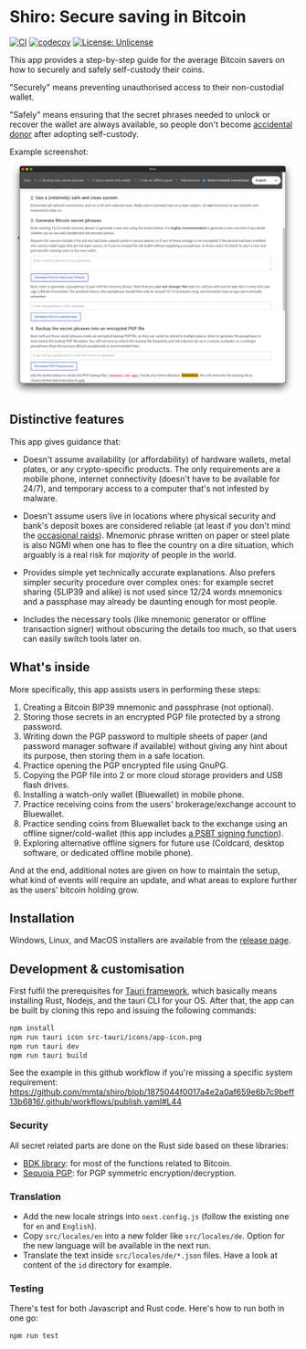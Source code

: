 # Shiro: Secure saving in Bitcoin

[![CI](https://github.com/mmta/shiro/actions/workflows/publish-self-hosted.yaml/badge.svg)](https://github.com/mmta/shiro/actions/workflows/publish-self-hosted.yaml) [![codecov](https://codecov.io/gh/mmta/shiro/branch/master/graph/badge.svg?token=2MXPPPDZEN)](https://codecov.io/gh/mmta/shiro) [![License: Unlicense](https://img.shields.io/badge/license-Unlicense-blue.svg)](http://unlicense.org/)

This app provides a step-by-step guide for the average Bitcoin savers on how to securely and safely self-custody their coins.

"Securely" means preventing unauthorised access to their non-custodial wallet.

"Safely" means ensuring that the secret phrases needed to unlock or recover the wallet are always available, so people don't become [accidental donor](https://bitcointalk.org/index.php?topic=198.msg1647#msg1647) after adopting self-custody.

Example screenshot:

![Screenshot](docs/screenshot.png)

<!--- This section is only for those curious enough to peek ;)
## Motivation

I couldn't in good conscience recommend a safe and secure adoption path for the average non-technical person interested in Bitcoin.

The whole crypto space just have too many confusing terms, vulnerabilities and exploits, platform risks, self-custody risks, and outright scams and frauds, so I've always just said, "Stay away unless you're tech-savvy enough, have lots of time to learn, and can actively manage your position."

This app allows me now to say, "If you really want to start, buy small amount of bitcoin from <*insert a locally-regulated and currently-seems-solvent crypto exchange*>, download Shiro, and then follow the instructions in there."
-->

## Distinctive features

This app gives guidance that:
- Doesn't assume availability (or affordability) of hardware wallets, metal plates, or any crypto-specific products. The only requirements are a mobile phone, internet connectivity (doesn't have to be available for 24/7), and temporary access to a computer that's not infested by malware.

- Doesn't assume users live in locations where physical security and bank's deposit boxes are considered reliable (at least if you don't mind the [occasional raids](https://www.latimes.com/california/story/2022-09-30/judge-backs-fbi-beverly-hills-safe-deposit-box-raid)). Mnemonic phrase written on paper or steel plate is also NGMI when one has to flee the country on a dire situation, which arguably is a real risk for _majority_ of people in the world.

- Provides simple yet technically accurate explanations. Also prefers simpler security procedure over complex ones: for example secret sharing (SLIP39 and alike) is not used since 12/24 words mnemonics and a passphase may already be daunting enough for most people.

- Includes the necessary tools (like mnemonic generator or offline transaction signer) without obscuring the details too much, so that users can easily switch tools later on.

## What's inside

More specifically, this app assists users in performing these steps:

1. Creating a Bitcoin BIP39 mnemonic and passphrase (not optional).
1. Storing those secrets in an encrypted PGP file protected by a strong password.
1. Writing down the PGP password to multiple sheets of paper (and password manager software if available) without giving any hint about its purpose, then storing them in a safe location.
1. Practice opening the PGP encrypted file using GnuPG.
1. Copying the PGP file into 2 or more cloud storage providers and USB flash drives.
1. Installing a watch-only wallet (Bluewallet) in mobile phone.
1. Practice receiving coins from the users' brokerage/exchange account to Bluewallet.
1. Practice sending coins from Bluewallet back to the exchange using an offline signer/cold-wallet (this app includes [a PSBT signing function](docs/signer.png)).
1. Exploring alternative offline signers for future use (Coldcard, desktop software, or dedicated offline mobile phone).

And at the end, additional notes are given on how to maintain the setup, what kind of events will require an update, and what areas to explore further as the users' bitcoin holding grow.

## Installation

Windows, Linux, and MacOS installers are available from the [release page](https://github.com/mmta/shiro/releases/latest).

## Development & customisation

First fulfil the prerequisites for [Tauri framework](https://tauri.app/), which basically means installing Rust, Nodejs, and the tauri CLI for your OS. After that, the app can be built by cloning this repo and issuing the following commands:

```shell
npm install
npm run tauri icon src-tauri/icons/app-icon.png
npm run tauri dev
npm run tauri build
```
See the example in this github workflow if you're missing a specific system requirement: https://github.com/mmta/shiro/blob/1875044f0017a4e2a0af659e6b7c9beff13b6816/.github/workflows/publish.yaml#L44 

### Security

All secret related parts are done on the Rust side based on these libraries:

- [BDK library](https://github.com/bitcoindevkit/bdk): for most of the functions related to Bitcoin.
- [Sequoia PGP](https://gitlab.com/sequoia-pgp/sequoia): for PGP symmetric encryption/decryption.

### Translation

- Add the new locale strings into `next.config.js` (follow the existing one for `en` and `English`).
- Copy `src/locales/en` into a new folder like `src/locales/de`. Option for the new language will be available in the next run.
- Translate the text inside `src/locales/de/*.json` files. Have a look at content of the `id` directory for example.

### Testing

There's test for both Javascript and Rust code. Here's how to run both in one go:

```shell
npm run test
```
